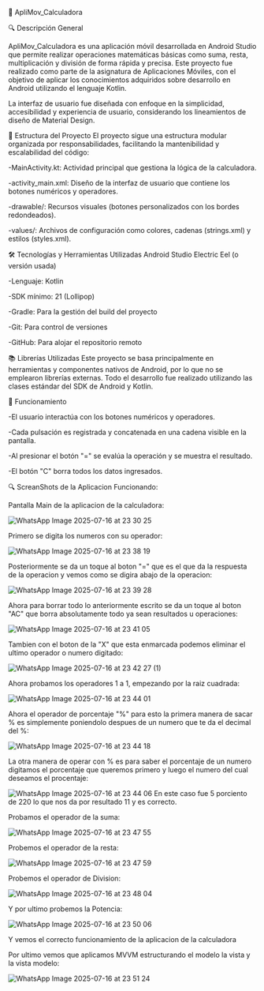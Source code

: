 📱 ApliMov_Calculadora

🔍 Descripción General

ApliMov_Calculadora es una aplicación móvil desarrollada en Android Studio que permite realizar operaciones matemáticas básicas como suma, resta, multiplicación y división de forma rápida y precisa. Este proyecto fue realizado como parte de la asignatura de Aplicaciones Móviles, con el objetivo de aplicar los conocimientos adquiridos sobre desarrollo en Android utilizando el lenguaje Kotlin.

La interfaz de usuario fue diseñada con enfoque en la simplicidad, accesibilidad y experiencia de usuario, considerando los lineamientos de diseño de Material Design.

🧱 Estructura del Proyecto
El proyecto sigue una estructura modular organizada por responsabilidades, facilitando la mantenibilidad y escalabilidad del código:

-MainActivity.kt: Actividad principal que gestiona la lógica de la calculadora.

-activity_main.xml: Diseño de la interfaz de usuario que contiene los botones numéricos y operadores.

-drawable/: Recursos visuales (botones personalizados con los bordes redondeados).

-values/: Archivos de configuración como colores, cadenas (strings.xml) y estilos (styles.xml).

🛠️ Tecnologías y Herramientas Utilizadas
Android Studio Electric Eel (o versión usada)

-Lenguaje: Kotlin

-SDK mínimo: 21 (Lollipop)

-Gradle: Para la gestión del build del proyecto

-Git: Para control de versiones

-GitHub: Para alojar el repositorio remoto

📚 Librerías Utilizadas
Este proyecto se basa principalmente en herramientas y componentes nativos de Android, por lo que no se emplearon librerías externas. Todo el desarrollo fue realizado utilizando las clases estándar del SDK de Android y Kotlin.

🔄 Funcionamiento

-El usuario interactúa con los botones numéricos y operadores.

-Cada pulsación es registrada y concatenada en una cadena visible en la pantalla.

-Al presionar el botón "=" se evalúa la operación y se muestra el resultado.

-El botón "C" borra todos los datos ingresados.


🔍 ScreanShots de la Aplicacion Funcionando:


Pantalla Main de la aplicacion de la calculadora:

![WhatsApp Image 2025-07-16 at 23 30 25](https://github.com/user-attachments/assets/007811bc-1664-4e6b-aedc-00edf5bd639d)

Primero se digita los numeros con su operador:

![WhatsApp Image 2025-07-16 at 23 38 19](https://github.com/user-attachments/assets/176f4784-2d0e-44c1-ba78-89024bf5d4c8)

Posteriormente se da un toque al boton "=" que es el que da la respuesta de la operacion y vemos como se digira abajo de la operacion:

![WhatsApp Image 2025-07-16 at 23 39 28](https://github.com/user-attachments/assets/4dc71935-9b47-489c-aaf1-3101e40b6b70)

Ahora para borrar todo lo anteriormente escrito se da un toque al boton "AC" que borra absolutamente todo ya sean resultados u operaciones:

![WhatsApp Image 2025-07-16 at 23 41 05](https://github.com/user-attachments/assets/e6996d01-32d6-4b9c-8fda-02439b551a12)

Tambien con el boton de la "X" que esta enmarcada podemos eliminar el ultimo operador o numero digitado:

![WhatsApp Image 2025-07-16 at 23 42 27 (1)](https://github.com/user-attachments/assets/008a88d4-106a-4d2a-bc6d-e2d9c85b0c06)

Ahora probamos los operadores 1 a 1, empezando por la raiz cuadrada:

![WhatsApp Image 2025-07-16 at 23 44 01](https://github.com/user-attachments/assets/87e9929f-1152-4f82-abc9-3295bc617fb5)

Ahora el operador de porcentaje "%" para esto la primera manera de sacar % es simplemente poniendolo despues de un numero que te da el decimal del %:

![WhatsApp Image 2025-07-16 at 23 44 18](https://github.com/user-attachments/assets/f81260b6-b88a-4a34-acfc-bf6925508fc2)

La otra manera de operar con % es para saber el porcentaje de un numero digitamos el porcentaje que queremos primero  y luego el numero del cual deseamos el procentaje:

![WhatsApp Image 2025-07-16 at 23 44 06](https://github.com/user-attachments/assets/bb38c620-4b81-4376-9d96-c7bbd81f0351)
En este caso fue 5 porciento de 220 lo que nos da por resultado 11 y es correcto.

Probamos el operador de la suma:

![WhatsApp Image 2025-07-16 at 23 47 55](https://github.com/user-attachments/assets/680c2f72-c964-461f-afc0-3e9afe3d9f5e)

Probemos el operador de la resta:

![WhatsApp Image 2025-07-16 at 23 47 59](https://github.com/user-attachments/assets/546334cb-d1a4-40d3-bba9-ad6295d1bc8d)

Probemos el operador de Division:

![WhatsApp Image 2025-07-16 at 23 48 04](https://github.com/user-attachments/assets/50f7b038-dc53-41cc-b76f-562d4c16f4e2)

Y por ultimo probemos la Potencia:

![WhatsApp Image 2025-07-16 at 23 50 06](https://github.com/user-attachments/assets/a48bd29d-cede-4767-8ca3-44b9b89ecb51)

Y vemos el correcto funcionamiento de la aplicacion de la calculadora 

Por ultimo vemos que aplicamos MVVM estructurando el modelo la vista y la vista modelo:

![WhatsApp Image 2025-07-16 at 23 51 24](https://github.com/user-attachments/assets/071edbc1-a881-42c6-a105-5ebdfaf0558a)

